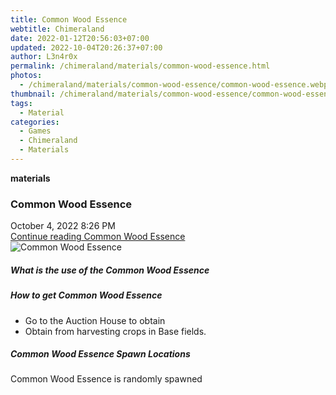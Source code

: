```yaml
---
title: Common Wood Essence
webtitle: Chimeraland
date: 2022-01-12T20:56:03+07:00
updated: 2022-10-04T20:26:37+07:00
author: L3n4r0x
permalink: /chimeraland/materials/common-wood-essence.html
photos:
  - /chimeraland/materials/common-wood-essence/common-wood-essence.webp
thumbnail: /chimeraland/materials/common-wood-essence/common-wood-essence.webp
tags:
  - Material
categories:
  - Games
  - Chimeraland
  - Materials
---
```


<section id="bootstrap-wrapper">
  <link
    rel="stylesheet"
    href="https://cdn.statically.io/gh/dimaslanjaka/Web-Manajemen/40ac3225/css/bootstrap-4.5-wrapper.css"
  />
  <div
    class="row g-0 border rounded overflow-hidden flex-md-row mb-4 shadow-sm position-relative"
  >
    <div class="col p-4 d-flex flex-column position-static">
      <strong class="d-inline-block mb-2 text-success">materials</strong>
      <h3 class="mb-0">Common Wood Essence</h3>
      <div class="mb-1 text-muted">October 4, 2022 8:26 PM</div>
      <a href="#" class="stretched-link d-none"
        >Continue reading Common Wood Essence</a
      >
    </div>
    <div class="col-auto d-none d-lg-block">
      <img
        src="/chimeraland/materials/common-wood-essence/common-wood-essence.webp"
        alt="Common Wood Essence"
      />
    </div>
  </div>
  <div class="row">
    <div class="col-lg-6 col-12 mb-2">
      <div class="card">
        <div class="card-body">
          <h5 class="card-title">What is the use of the Common Wood Essence</h5>
          <div class="card-text"><ul></ul></div>
        </div>
      </div>
    </div>
    <div class="col-lg-6 col-12 mb-2">
      <div class="card">
        <div class="card-body">
          <h5 class="card-title">How to get Common Wood Essence</h5>
          <div class="card-text">
            <ul>
              <li>Go to the Auction House to obtain</li>
              <li>Obtain from harvesting crops in Base fields.</li>
            </ul>
          </div>
        </div>
      </div>
    </div>
    <div class="col-12 mb-2">
      <h5>Common Wood Essence Spawn Locations</h5>
      <p>Common Wood Essence is randomly spawned</p>
    </div>
  </div>
</section>